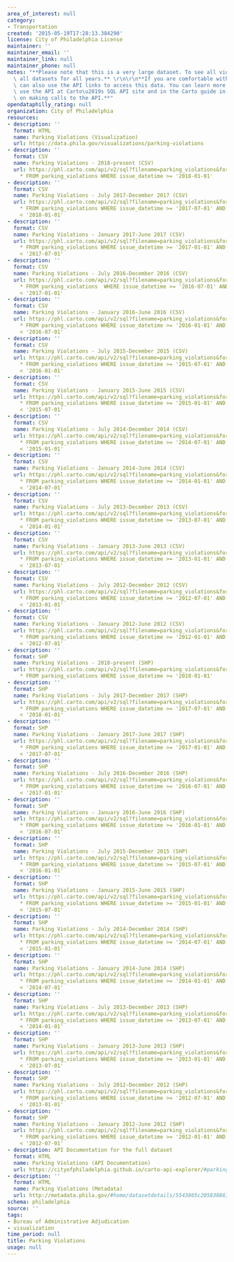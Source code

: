 ```yaml
---
area_of_interest: null
category:
- Transportation
created: '2015-05-19T17:28:13.384290'
license: City of Philadelphia License
maintainer: ''
maintainer_email: ''
maintainer_link: null
maintainer_phone: null
notes: "**Please note that this is a very large dataset. To see all violations, download\
  \ all datasets for all years.** \r\n\r\n**If you are comfortable with APIs, you\
  \ can also use the API links to access this data. You can learn more about how to\
  \ use the API at Carto\u2019s SQL API site and in the Carto guide in the section\
  \ on making calls to the API.**"
opendataphilly_rating: null
organization: City of Philadelphia
resources:
- description: ''
  format: HTML
  name: Parking Violations (Visualization)
  url: https://data.phila.gov/visualizations/parking-violations
- description: ''
  format: CSV
  name: Parking Violations - 2018-present (CSV)
  url: https://phl.carto.com/api/v2/sql?filename=parking_violations&format=csv&skipfields=cartodb_id,the_geom,the_geom_webmercator&q=SELECT
    * FROM parking_violations WHERE issue_datetime >= '2018-01-01'
- description: ''
  format: CSV
  name: Parking Violations - July 2017-December 2017 (CSV)
  url: https://phl.carto.com/api/v2/sql?filename=parking_violations&format=csv&skipfields=cartodb_id,the_geom,the_geom_webmercator&q=SELECT
    * FROM parking_violations WHERE issue_datetime >= '2017-07-01' AND issue_datetime
    < '2018-01-01'
- description: ''
  format: CSV
  name: Parking Violations - January 2017-June 2017 (CSV)
  url: https://phl.carto.com/api/v2/sql?filename=parking_violations&format=csv&skipfields=cartodb_id,the_geom,the_geom_webmercator&q=SELECT
    * FROM parking_violations WHERE issue_datetime >= '2017-01-01' AND issue_datetime
    < '2017-07-01'
- description: ''
  format: CSV
  name: Parking Violations - July 2016-December 2016 (CSV)
  url: https://phl.carto.com/api/v2/sql?filename=parking_violations&format=csv&skipfields=cartodb_id,the_geom,the_geom_webmercator&q=SELECT
    * FROM parking_violations  WHERE issue_datetime >= '2016-07-01' AND issue_datetime
    < '2017-01-01'
- description: ''
  format: CSV
  name: Parking Violations - January 2016-June 2016 (CSV)
  url: https://phl.carto.com/api/v2/sql?filename=parking_violations&format=csv&skipfields=cartodb_id,the_geom,the_geom_webmercator&q=SELECT
    * FROM parking_violations WHERE issue_datetime >= '2016-01-01' AND issue_datetime
    < '2016-07-01'
- description: ''
  format: CSV
  name: Parking Violations - July 2015-December 2015 (CSV)
  url: https://phl.carto.com/api/v2/sql?filename=parking_violations&format=csv&skipfields=cartodb_id,the_geom,the_geom_webmercator&q=SELECT
    * FROM parking_violations WHERE issue_datetime >= '2015-07-01' AND issue_datetime
    < '2016-01-01'
- description: ''
  format: CSV
  name: Parking Violations - January 2015-June 2015 (CSV)
  url: https://phl.carto.com/api/v2/sql?filename=parking_violations&format=csv&skipfields=cartodb_id,the_geom,the_geom_webmercator&q=SELECT
    * FROM parking_violations WHERE issue_datetime >= '2015-01-01' AND issue_datetime
    < '2015-07-01'
- description: ''
  format: CSV
  name: Parking Violations - July 2014-December 2014 (CSV)
  url: https://phl.carto.com/api/v2/sql?filename=parking_violations&format=csv&skipfields=cartodb_id,the_geom,the_geom_webmercator&q=SELECT
    * FROM parking_violations WHERE issue_datetime >= '2014-07-01' AND issue_datetime
    < '2015-01-01'
- description: ''
  format: CSV
  name: Parking Violations - January 2014-June 2014 (CSV)
  url: https://phl.carto.com/api/v2/sql?filename=parking_violations&format=csv&skipfields=cartodb_id,the_geom,the_geom_webmercator&q=SELECT
    * FROM parking_violations WHERE issue_datetime >= '2014-01-01' AND issue_datetime
    < '2014-07-01'
- description: ''
  format: CSV
  name: Parking Violations - July 2013-December 2013 (CSV)
  url: https://phl.carto.com/api/v2/sql?filename=parking_violations&format=csv&skipfields=cartodb_id,the_geom,the_geom_webmercator&q=SELECT
    * FROM parking_violations WHERE issue_datetime >= '2013-07-01' AND issue_datetime
    < '2014-01-01'
- description: ''
  format: CSV
  name: Parking Violations - January 2013-June 2013 (CSV)
  url: https://phl.carto.com/api/v2/sql?filename=parking_violations&format=csv&skipfields=cartodb_id,the_geom,the_geom_webmercator&q=SELECT
    * FROM parking_violations WHERE issue_datetime >= '2013-01-01' AND issue_datetime
    < '2013-07-01'
- description: ''
  format: CSV
  name: Parking Violations - July 2012-December 2012 (CSV)
  url: https://phl.carto.com/api/v2/sql?filename=parking_violations&format=csv&skipfields=cartodb_id,the_geom,the_geom_webmercator&q=SELECT
    * FROM parking_violations WHERE issue_datetime >= '2012-07-01' AND issue_datetime
    < '2013-01-01'
- description: ''
  format: CSV
  name: Parking Violations - January 2012-June 2012 (CSV)
  url: https://phl.carto.com/api/v2/sql?filename=parking_violations&format=csv&skipfields=cartodb_id,the_geom,the_geom_webmercator&q=SELECT
    * FROM parking_violations WHERE issue_datetime >= '2012-01-01' AND issue_datetime
    < '2012-07-01'
- description: ''
  format: SHP
  name: Parking Violations - 2018-present (SHP)
  url: https://phl.carto.com/api/v2/sql?filename=parking_violations&format=shp&skipfields=cartodb_id&q=SELECT
    * FROM parking_violations WHERE issue_datetime >= '2018-01-01'
- description: ''
  format: SHP
  name: Parking Violations - July 2017-December 2017 (SHP)
  url: https://phl.carto.com/api/v2/sql?filename=parking_violations&format=shp&skipfields=cartodb_id&q=SELECT
    * FROM parking_violations WHERE issue_datetime >= '2017-07-01' AND issue_datetime
    < '2018-01-01'
- description: ''
  format: SHP
  name: Parking Violations - January 2017-June 2017 (SHP)
  url: https://phl.carto.com/api/v2/sql?filename=parking_violations&format=shp&skipfields=cartodb_id&q=SELECT
    * FROM parking_violations WHERE issue_datetime >= '2017-01-01' AND issue_datetime
    < '2017-07-01'
- description: ''
  format: SHP
  name: Parking Violations - July 2016-December 2016 (SHP)
  url: https://phl.carto.com/api/v2/sql?filename=parking_violations&format=shp&skipfields=cartodb_id&q=SELECT
    * FROM parking_violations WHERE issue_datetime >= '2016-07-01' AND issue_datetime
    < '2017-01-01'
- description: ''
  format: SHP
  name: Parking Violations - January 2016-June 2016 (SHP)
  url: https://phl.carto.com/api/v2/sql?filename=parking_violations&format=shp&skipfields=cartodb_id&q=SELECT
    * FROM parking_violations WHERE issue_datetime >= '2016-01-01' AND issue_datetime
    < '2016-07-01'
- description: ''
  format: SHP
  name: Parking Violations - July 2015-December 2015 (SHP)
  url: https://phl.carto.com/api/v2/sql?filename=parking_violations&format=shp&skipfields=cartodb_id&q=SELECT
    * FROM parking_violations WHERE issue_datetime >= '2015-07-01' AND issue_datetime
    < '2016-01-01'
- description: ''
  format: SHP
  name: Parking Violations - January 2015-June 2015 (SHP)
  url: https://phl.carto.com/api/v2/sql?filename=parking_violations&format=shp&skipfields=cartodb_id&q=SELECT
    * FROM parking_violations WHERE issue_datetime >= '2015-01-01' AND issue_datetime
    < '2015-07-01'
- description: ''
  format: SHP
  name: Parking Violations - July 2014-December 2014 (SHP)
  url: https://phl.carto.com/api/v2/sql?filename=parking_violations&format=shp&skipfields=cartodb_id&q=SELECT
    * FROM parking_violations WHERE issue_datetime >= '2014-07-01' AND issue_datetime
    < '2015-01-01'
- description: ''
  format: SHP
  name: Parking Violations - January 2014-June 2014 (SHP)
  url: https://phl.carto.com/api/v2/sql?filename=parking_violations&format=shp&skipfields=cartodb_id&q=SELECT
    * FROM parking_violations WHERE issue_datetime >= '2014-01-01' AND issue_datetime
    < '2014-07-01'
- description: ''
  format: SHP
  name: Parking Violations - July 2013-December 2013 (SHP)
  url: https://phl.carto.com/api/v2/sql?filename=parking_violations&format=shp&skipfields=cartodb_id&q=SELECT
    * FROM parking_violations WHERE issue_datetime >= '2013-07-01' AND issue_datetime
    < '2014-01-01'
- description: ''
  format: SHP
  name: Parking Violations - January 2013-June 2013 (SHP)
  url: https://phl.carto.com/api/v2/sql?filename=parking_violations&format=shp&skipfields=cartodb_id&q=SELECT
    * FROM parking_violations WHERE issue_datetime >= '2013-01-01' AND issue_datetime
    < '2013-07-01'
- description: ''
  format: SHP
  name: Parking Violations - July 2012-December 2012 (SHP)
  url: https://phl.carto.com/api/v2/sql?filename=parking_violations&format=shp&skipfields=cartodb_id&q=SELECT
    * FROM parking_violations WHERE issue_datetime >= '2012-07-01' AND issue_datetime
    < '2013-01-01'
- description: ''
  format: SHP
  name: Parking Violations - January 2012-June 2012 (SHP)
  url: https://phl.carto.com/api/v2/sql?filename=parking_violations&format=shp&skipfields=cartodb_id&q=SELECT
    * FROM parking_violations WHERE issue_datetime >= '2012-01-01' AND issue_datetime
    < '2012-07-01'
- description: API Documentation for the full dataset
  format: HTML
  name: Parking Violations (API Documentation)
  url: https://cityofphiladelphia.github.io/carto-api-explorer/#parking_violations
- description: ''
  format: HTML
  name: Parking Violations (Metadata)
  url: http://metadata.phila.gov/#home/datasetdetails/5543865c20583086178c4eda/
schema: philadelphia
source: ''
tags:
- Bureau of Administrative Adjudication
- visualization
time_period: null
title: Parking Violations
usage: null
---
```

